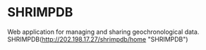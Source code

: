 SHRIMPDB
===
Web application for managing and sharing geochronological data.
    SHRIMPDB(http://202.198.17.27/shrimpdb/home "SHRIMPDB")

